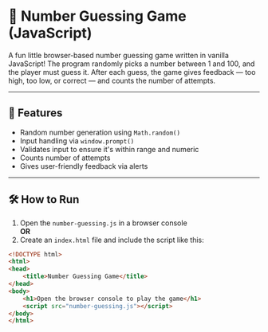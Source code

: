 # 🎯 Number Guessing Game (JavaScript)

A fun little browser-based number guessing game written in vanilla JavaScript! The program randomly picks a number between 1 and 100, and the player must guess it. After each guess, the game gives feedback — too high, too low, or correct — and counts the number of attempts.

---

## 🚀 Features

- Random number generation using `Math.random()`
- Input handling via `window.prompt()`
- Validates input to ensure it's within range and numeric
- Counts number of attempts
- Gives user-friendly feedback via alerts

---

## 🛠️ How to Run

1. Open the `number-guessing.js` in a browser console  
   **OR**
2. Create an `index.html` file and include the script like this:

```html
<!DOCTYPE html>
<html>
<head>
    <title>Number Guessing Game</title>
</head>
<body>
    <h1>Open the browser console to play the game</h1>
    <script src="number-guessing.js"></script>
</body>
</html>
